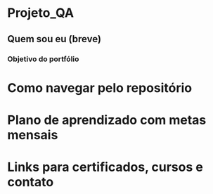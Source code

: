 # Projeto_QA

## Quem sou eu (breve)
### Objetivo do portfólio
# Como navegar pelo repositório
# Plano de aprendizado com metas mensais
# Links para certificados, cursos e contato

